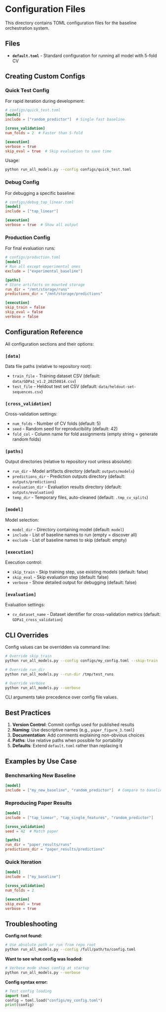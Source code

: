 # Configuration Files

This directory contains TOML configuration files for the baseline orchestration system.

## Files

- **`default.toml`** - Standard configuration for running all model with 5-fold CV

## Creating Custom Configs

### Quick Test Config

For rapid iteration during development:

```toml
# configs/quick_test.toml
[model]
include = ["random_predictor"]  # Single fast baseline

[cross_validation]
num_folds = 2  # Faster than 5-fold

[execution]
verbose = true
skip_eval = true  # Skip evaluation to save time
```

Usage:
```bash
python run_all_models.py --config configs/quick_test.toml
```

### Debug Config

For debugging a specific baseline:

```toml
# configs/debug_tap_linear.toml
[model]
include = ["tap_linear"]

[execution]
verbose = true  # Show all output
```

### Production Config

For final evaluation runs:

```toml
# configs/production.toml
[model]
# Run all except experimental ones
exclude = ["experimental_baseline"]

[paths]
# Store artifacts on mounted storage
run_dir = "/mnt/storage/runs"
predictions_dir = "/mnt/storage/predictions"

[execution]
skip_train = false
skip_eval = false
verbose = false
```

## Configuration Reference

All configuration sections and their options:

### `[data]`
Data file paths (relative to repository root):
- `train_file` - Training dataset CSV (default: `data/GDPa1_v1.2_20250814.csv`)
- `test_file` - Heldout test set CSV (default: `data/heldout-set-sequences.csv`)

### `[cross_validation]`
Cross-validation settings:
- `num_folds` - Number of CV folds (default: 5)
- `seed` - Random seed for reproducibility (default: 42)
- `fold_col` - Column name for fold assignments (empty string = generate random folds)

### `[paths]`
Output directories (relative to repository root unless absolute):
- `run_dir` - Model artifacts directory (default: `outputs/models`)
- `predictions_dir` - Prediction outputs directory (default: `outputs/predictions`)
- `evaluation_dir` - Evaluation results directory (default: `outputs/evaluation`)
- `temp_dir` - Temporary files, auto-cleaned (default: `.tmp_cv_splits`)

### `[model]`
Model selection:
- `model_dir` - Directory containing model (default: `model`)
- `include` - List of baseline names to run (empty = discover all)
- `exclude` - List of baseline names to skip (default: empty)

### `[execution]`
Execution control:
- `skip_train` - Skip training step, use existing models (default: false)
- `skip_eval` - Skip evaluation step (default: false)
- `verbose` - Show detailed output for debugging (default: false)

### `[evaluation]`
Evaluation settings:
- `cv_dataset_name` - Dataset identifier for cross-validation metrics (default: `GDPa1_cross_validation`)

## CLI Overrides

Config values can be overridden via command line:

```bash
# Override skip_train
python run_all_models.py --config configs/my_config.toml --skip-train

# Override run_dir
python run_all_models.py --run-dir /tmp/test_runs

# Override verbose
python run_all_models.py --verbose
```

CLI arguments take precedence over config file values.

## Best Practices

1. **Version Control**: Commit configs used for published results
2. **Naming**: Use descriptive names (e.g., `paper_figure_3.toml`)
3. **Documentation**: Add comments explaining non-obvious choices
4. **Paths**: Use relative paths when possible for portability
5. **Defaults**: Extend `default.toml` rather than replacing it

## Examples by Use Case

### Benchmarking New Baseline
```toml
[model]
include = ["my_new_baseline", "random_predictor"]  # Compare to baseline
```

### Reproducing Paper Results
```toml
[model]
include = ["tap_linear", "tap_single_features", "random_predictor"]

[cross_validation]
seed = 42  # Match paper

[paths]
run_dir = "paper_results/runs"
predictions_dir = "paper_results/predictions"
```

### Quick Iteration
```toml
[model]
include = ["my_baseline"]

[cross_validation]
num_folds = 2

[execution]
skip_eval = true
verbose = true
```

## Troubleshooting

**Config not found:**
```bash
# Use absolute path or run from repo root
python run_all_models.py --config /full/path/to/config.toml
```

**Want to see what config was loaded:**
```bash
# Verbose mode shows config at startup
python run_all_models.py --verbose
```

**Config syntax error:**
```python
# Test config loading
import toml
config = toml.load("configs/my_config.toml")
print(config)
```


